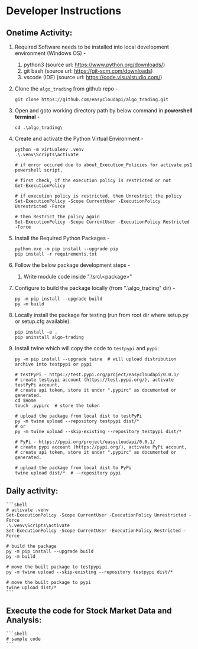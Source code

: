 # Developer Instructions

## Onetime Activity:
1. Required Software needs to be installed into local development environment (Windows OS) -
	1. python3 (source url: https://www.python.org/downloads/)
	2. git bash (source url: https://git-scm.com/downloads)
	3. vscode (IDE) (source url: https://code.visualstudio.com/)
	
2. Clone the `algo_trading` from github repo -
	```shell
	git clone https://github.com/easycloudapi/algo_trading.git
    ```

3. Open and goto working directory path by below command in **powershell terminal** -
	```shell
	cd .\algo_trading\
	```
	
4. Create and activate the Python Virtual Environment -
	```shell
	python -m virtualenv .venv
	.\.venv\Scripts\activate

	# if error occured due to about_Execution_Policies for activate.ps1 powershell script,

	# first check, if the execution policy is restricted or not
	Get-ExecutionPolicy

	# if execution policy is restricted, then Unrestrict the policy
	Set-ExecutionPolicy -Scope CurrentUser -ExecutionPolicy Unrestricted -Force

	# then Restrict the policy again
	Set-ExecutionPolicy -Scope CurrentUser -ExecutionPolicy Restricted -Force
	```

5. Install the Required Python Packages -
	```shell
	python.exe -m pip install --upgrade pip
	pip install -r requirements.txt
	```

6. Follow the below package development steps -
	1. Write module code inside ".\src\\<package\>"


7. Configure to build the package locally (from ".\algo_trading\" dir) -
	```shell
	py -m pip install --upgrade build
	py -m build
	```

8. Locally install the package for testing (run from root dir where setup.py or setup.cfg available):
	```shell
	pip install -e .
	pip uninstall algo-trading
	```

8. Install twine which will copy the code to `testpypi` and `pypi`:
    ```shell
    py -m pip install --upgrade twine  # will upload distribution archive into testpypi or pypi

    # testPyPi - https://test.pypi.org/project/easycloudapi/0.0.1/
    # create testpypi account (https://test.pypi.org/), activate testPyPi account, 
    # create api token, store it under ".pypirc" as documented or generated.
    cd $Home
    touch .pypirc  # store the token

    # upload the package from local dist to testPyPi
    py -m twine upload --repository testpypi dist/*
    # or 
    py -m twine upload --skip-existing --repository testpypi dist/*

    # PyPi - https://pypi.org/project/easycloudapi/0.0.1/
    # create pypi account (https://pypi.org/), activate PyPi account, 
    # create api token, store it under ".pypirc" as documented or generated.

    # upload the package from local dist to PyPi
    twine upload dist/*  # --repository pypi 
    ```

## Daily activity:
	```shell
	# activate .venv
	Set-ExecutionPolicy -Scope CurrentUser -ExecutionPolicy Unrestricted -Force
	.\.venv\Scripts\activate
	Set-ExecutionPolicy -Scope CurrentUser -ExecutionPolicy Restricted -Force

	# build the package
	py -m pip install --upgrade build
	py -m build

	# move the built package to testpypi
	py -m twine upload --skip-existing --repository testpypi dist/*

	# move the built package to pypi
	twine upload dist/*
	```

## Execute the code for Stock Market Data and Analysis:
	```shell
	# sample code
	```